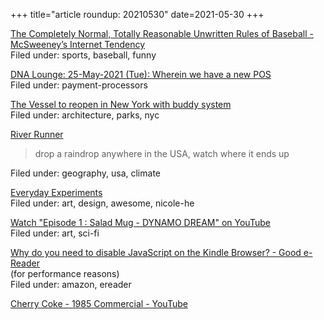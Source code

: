 +++
title="article roundup: 20210530"
date=2021-05-30
+++

[The Completely Normal, Totally Reasonable Unwritten Rules of Baseball - McSweeney’s Internet Tendency](https://www.mcsweeneys.net/articles/the-completely-normal-totally-reasonable-unwritten-rules-of-baseball)  
Filed under: sports, baseball, funny

[DNA Lounge: 25-May-2021 (Tue): Wherein we have a new POS](https://www.dnalounge.com/backstage/log/2021/05/25.html)  
Filed under: payment-processors

[The Vessel to reopen in New York with buddy system](https://www.dezeen.com/2021/05/26/vessel-reopens-buddy-system-prevent-suicides-new-york/)  
Filed under: architecture, parks, nyc

[River Runner](https://river-runner.samlearner.com/)  
> drop a raindrop anywhere in the USA, watch where it ends up

Filed under: geography, usa, climate

[Everyday Experiments](https://everydayexperiments.com/invisible-roommates)  
Filed under: art, design, awesome, nicole-he

[Watch "Episode 1 : Salad Mug - DYNAMO DREAM" on YouTube](https://youtu.be/LsGZ_2RuJ2A)  
Filed under: art, sci-fi

[Why do you need to disable JavaScript on the Kindle Browser? - Good e-Reader](https://goodereader.com/blog/kindle/why-do-you-need-to-disable-javascript-on-the-kindle-browser)  
(for performance reasons)  
Filed under: amazon, ereader

[Cherry Coke - 1985 Commercial - YouTube](https://www.youtube.com/watch?v=s46QPk_p_cU&t=30s)  


